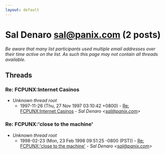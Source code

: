 ```yaml
---
layout: default
---
```


# Sal Denaro <sal@panix.com> (2 posts)

_Be aware that many list participants used multiple email addresses over their time active on the list. As such this page may not contain all threads available._

## Threads

### Re: FCPUNX:Internet Casinos
+ _Unknown thread root_
  + 1997-11-26 (Thu, 27 Nov 1997 03:10:42 +0800) - [Re: FCPUNX:Internet Casinos](/archive/1997/11/33f7c3398416164be009b3276afa2b5011611c1251123faadbda3dc53e354977) - _Sal Denaro \<sal@panix.com\>_

### Re: FCPUNX:'close to the machine'
+ _Unknown thread root_
  + 1998-02-23 (Mon, 23 Feb 1998 09:51:25 -0800 (PST)) - [Re: FCPUNX:'close to the machine'](/archive/1998/02/df2bc1cc509fd01d0e1d437a95718106d1d26d76fd474bf85c97ea06b313f5a0) - _Sal Denaro \<sal@panix.com\>_

